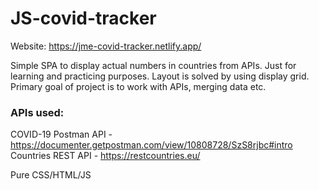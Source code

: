 # JS-covid-tracker

Website: https://jme-covid-tracker.netlify.app/

Simple SPA to display actual numbers in countries from APIs. Just for learning and practicing purposes. Layout is solved by using display grid. Primary goal of project is to work with APIs, merging data etc.

### APIs used:

COVID-19 Postman API - https://documenter.getpostman.com/view/10808728/SzS8rjbc#intro \
Countries REST API - https://restcountries.eu/

Pure CSS/HTML/JS

